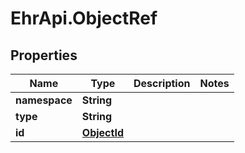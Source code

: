 # EhrApi.ObjectRef

## Properties

Name | Type | Description | Notes
------------ | ------------- | ------------- | -------------
**namespace** | **String** |  | 
**type** | **String** |  | 
**id** | [**ObjectId**](ObjectId.md) |  | 


